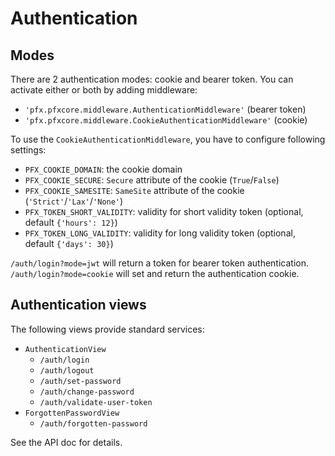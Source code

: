 # Authentication

## Modes

There are 2 authentication modes: cookie and bearer token.
You can activate either or both by adding middleware:

* `'pfx.pfxcore.middleware.AuthenticationMiddleware'` (bearer token)
* `'pfx.pfxcore.middleware.CookieAuthenticationMiddleware'` (cookie)

To use the `CookieAuthenticationMiddleware`, you have to configure following settings:

* `PFX_COOKIE_DOMAIN`: the cookie domain
* `PFX_COOKIE_SECURE`: `Secure` attribute of the cookie (`True`/`False`)
* `PFX_COOKIE_SAMESITE`: `SameSite` attribute of the cookie (`'Strict'`/`'Lax'`/`'None'`)
* `PFX_TOKEN_SHORT_VALIDITY`: validity for short validity token (optional, default `{'hours': 12}`)
* `PFX_TOKEN_LONG_VALIDITY`: validity for long validity token (optional, default `{'days': 30}`)

`/auth/login?mode=jwt` will return a token for bearer token authentication.
`/auth/login?mode=cookie` will set and return the authentication cookie.

## Authentication views

The following views provide standard services:

* `AuthenticationView`
  * `/auth/login`
  * `/auth/logout`
  * `/auth/set-password`
  * `/auth/change-password`
  * `/auth/validate-user-token`
* `ForgottenPasswordView`
  * `/auth/forgotten-password`

See the API doc for details.
